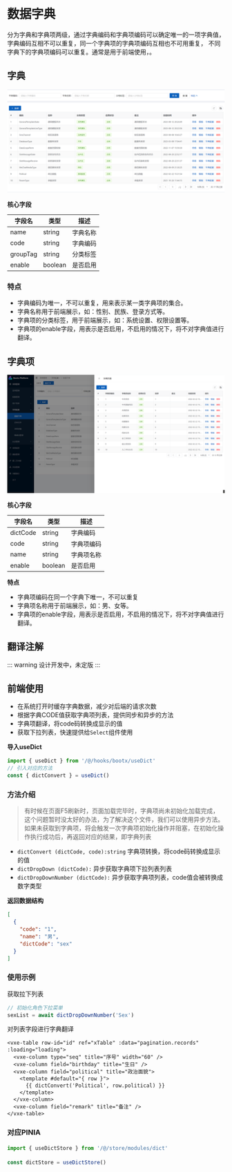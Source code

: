# 数据字典
分为字典和字典项两级，通过字典编码和字典项编码可以确定唯一的一项字典值，字典编码互相不可以重复，同一个字典项的字典项编码互相也不可用重复，
不同字典下的字典项编码可以重复。通常是用于前端使用，。

## 字典
![img.png](img/1.png)

**核心字段**

| 字段名      | 类型      | 描述   |
|----------|---------|------|
| name     | string  | 字典名称 |
| code     | string  | 字典编码 |
| groupTag | string  | 分类标签 |
| enable   | boolean | 是否启用 |

### 特点

- 字典编码为唯一，不可以重复，用来表示某一类字典项的集合。
- 字典名称用于前端展示，如：性别、民族、登录方式等。
- 字典项的分类标签，用于前端展示，如：系统设置、权限设置等。
- 字典项的enable字段，用表示是否启用，不启用的情况下，将不对字典值进行翻译。

## 字典项
![img_1.png](img/2.png)

**核心字段**

| 字段名      | 类型      | 描述   |
|----------|---------|------|
| dictCode     | string  | 字典编码 |
| code     | string  | 字典项编码 |
| name     | string  | 字典项名称 |
| enable   | boolean | 是否启用 |

**特点**

- 字典项编码在同一个字典下唯一，不可以重复
- 字典项名称用于前端展示，如：男、女等。
- 字典项的enable字段，用表示是否启用，不启用的情况下，将不对字典值进行翻译。

## 翻译注解
::: warning
设计开发中，未定版
:::

## 前端使用
- 在系统打开时缓存字典数据，减少对后端的请求次数
- 根据字典CODE值获取字典项列表，提供同步和异步的方法
- 字典项翻译，将code码转换成显示的值
- 获取下拉列表，快速提供给`Select`组件使用

**导入useDict**
```typescript
import { useDict } from '/@/hooks/bootx/useDict'
// 引入对应的方法
const { dictConvert } = useDict()

```
### 方法介绍
> 有时候在页面F5刷新时，页面加载完毕时，字典项尚未初始化加载完成，这个问题暂时没太好的办法，为了解决这个文件，我们可以使用异步方法。
> 如果未获取到字典项，将会触发一次字典项初始化操作并阻塞，在初始化操作执行成功后，再返回对应的结果，即字典列表

- `dictConvert (dictCode, code):string` 字典项转换，将code码转换成显示的值
- `dictDropDown (dictCode):` 异步获取字典项下拉列表列表
- `dictDropDownNumber (dictCode):` 异步获取字典项列表，code值会被转换成数字类型

**返回数据结构**

```json
[
  {
    "code": "1",
    "name": "男",
    "dictCode": "sex"
  }
]
```
### 使用示例

获取拉下列表

```typescript
// 初始化角色下拉菜单
sexList = await dictDropDownNumber('Sex')
```

对列表字段进行字典翻译

```vue
<vxe-table row-id="id" ref="xTable" :data="pagination.records" :loading="loading">
  <vxe-column type="seq" title="序号" width="60" />
  <vxe-column field="birthday" title="生日" />
  <vxe-column field="political" title="政治面貌">
    <template #default="{ row }">
      {{ dictConvert('Political', row.political) }}
    </template>
  </vxe-column>
  <vxe-column field="remark" title="备注" />
</vxe-table>
```
### 对应PINIA

```typescript
import { useDictStore } from '/@/store/modules/dict'

const dictStore = useDictStore()
```

